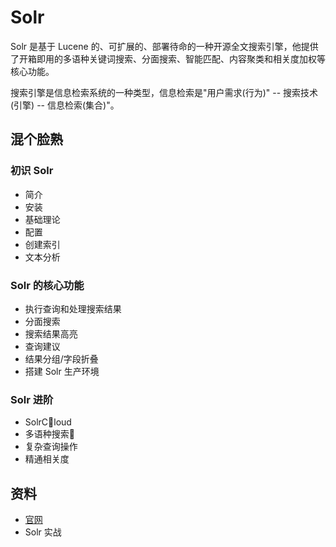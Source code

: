 #   Solr

Solr 是基于 Lucene 的、可扩展的、部署待命的一种开源全文搜索引擎，他提供了开箱即用的多语种关键词搜索、分面搜索、智能匹配、内容聚类和相关度加权等核心功能。

搜索引擎是信息检索系统的一种类型，信息检索是"用户需求(行为)" -- 搜索技术(引擎) -- 信息检索(集合)"。

##  混个脸熟

### 初识 Solr
-   简介
-   安装
-   基础理论
-   配置
-   创建索引
-   文本分析

### Solr 的核心功能
-   执行查询和处理搜索结果
-   分面搜索
-   搜索结果高亮
-   查询建议
-   结果分组/字段折叠
-   搭建 Solr 生产环境


### Solr 进阶
-   SolrCloud
-   多语种搜索
-   复杂查询操作
-   精通相关度


##  资料
-   [官网](https://lucene.apache.org/solr/)
-   Solr 实战

